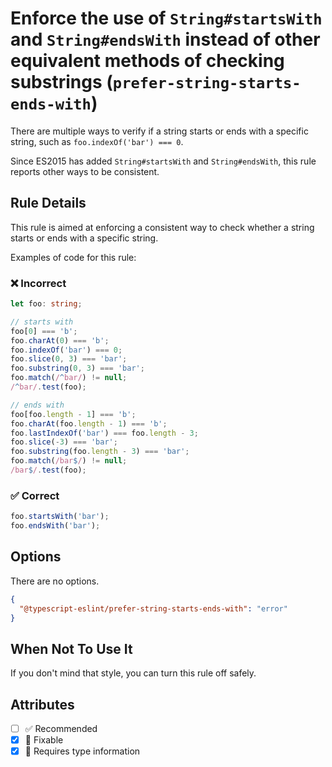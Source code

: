 # Enforce the use of `String#startsWith` and `String#endsWith` instead of other equivalent methods of checking substrings (`prefer-string-starts-ends-with`)

There are multiple ways to verify if a string starts or ends with a specific string, such as `foo.indexOf('bar') === 0`.

Since ES2015 has added `String#startsWith` and `String#endsWith`, this rule reports other ways to be consistent.

## Rule Details

This rule is aimed at enforcing a consistent way to check whether a string starts or ends with a specific string.

Examples of code for this rule:

<!--tabs-->

### ❌ Incorrect

```ts
let foo: string;

// starts with
foo[0] === 'b';
foo.charAt(0) === 'b';
foo.indexOf('bar') === 0;
foo.slice(0, 3) === 'bar';
foo.substring(0, 3) === 'bar';
foo.match(/^bar/) != null;
/^bar/.test(foo);

// ends with
foo[foo.length - 1] === 'b';
foo.charAt(foo.length - 1) === 'b';
foo.lastIndexOf('bar') === foo.length - 3;
foo.slice(-3) === 'bar';
foo.substring(foo.length - 3) === 'bar';
foo.match(/bar$/) != null;
/bar$/.test(foo);
```

### ✅ Correct

```ts
foo.startsWith('bar');
foo.endsWith('bar');
```

## Options

There are no options.

```json
{
  "@typescript-eslint/prefer-string-starts-ends-with": "error"
}
```

## When Not To Use It

If you don't mind that style, you can turn this rule off safely.

## Attributes

- [ ] ✅ Recommended
- [x] 🔧 Fixable
- [x] 💭 Requires type information
